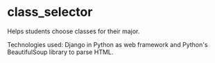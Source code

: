 class_selector
==============

Helps students choose classes for their major.

Technologies used: Django in Python as web framework and Python's BeautifulSoup library to parse HTML.
